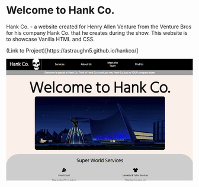 # Welcome to Hank Co.
<p align = 'left'>
Hank Co. - a website created for Henry Allen Venture from the Venture Bros for his company Hank Co. that he creates during the show. This website is to showcase Vanilla HTML and CSS.
</p>
(Link to Project)[https://astraughn5.github.io/hankco/]

![alt text](https://github.com/astraughn5/hankco/blob/main/assets/hankco%20thumbnail.png)
